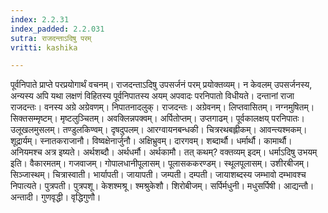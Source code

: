 ```yaml
---
index: 2.2.31
index_padded: 2.2.031
sutra: राजदन्ताऽदिषु परम्
vritti: kashika

---
```

पूर्वनिपाते प्राप्ते परप्रयोगार्थं वचनम्। राजदन्ताऽदिषु उपसर्जनं परम् प्रयोक्तव्यम्। न केवलम् उपसर्जनस्य, अन्यस्य अपि यथा लक्षणं विहितस्य पूर्वनिपातस्य अयम् अपवादः परनिपातो विधीयते। दन्तानां राजा राजदन्तः। वनस्य अग्रे अग्रेवणम्। निपातनादलुक्। राजदन्तः। अग्रेवनम्। लिप्तवासितम्। नग्नमुषितम्। सिक्तसम्मृष्टम्। मृष्टलुञ्चितम्। अवक्लिन्नपक्वम्। अर्पितोप्तम्। उप्तगाढम्। पूर्वकालक्षय् परनिपातः। उलूखलमुसलम्। तण्डुलकिण्वम्। दृषदुपलम्। आरग्वायनबन्धकी। चित्ररथबह्लीकम्। आवन्त्यश्मकम्। शूद्रार्यम्। स्नातकराजानौ। विष्वक्षेनार्जुनौ। अक्षिभ्रुवम्। दारगवम्। शब्दार्थौ। धर्मार्थौ। कामार्थौ। अनियमश्च अत्र इष्यते। अर्थशब्दौ। अर्थधर्मौ। अर्थकामौ। तत् कथम्? वक्तव्यम् इदम्। धर्माऽदिषु उभयम् इति। वैकारमतम्। गजवाजम्। गोपालधानीपूलासम्। पूलासककरण्डम्। स्थूलपूलासम्। उशीरबीजम्। सिञ्जास्थम्। चित्रास्वाती। भार्यापती। जायापती। जम्पती। दम्पती। जायाशब्दस्य जम्भावो दम्भावश्च निपात्यते। पुत्रपती। पुत्रपशू। केशश्मश्रू। श्मश्रुकेशौ। शिरोबीजम्। सर्पिर्मधुनी। मधुसर्पिषी। आद्यन्तौ। अन्तादी। गुणवृद्धी। वृद्धिगुणौ।